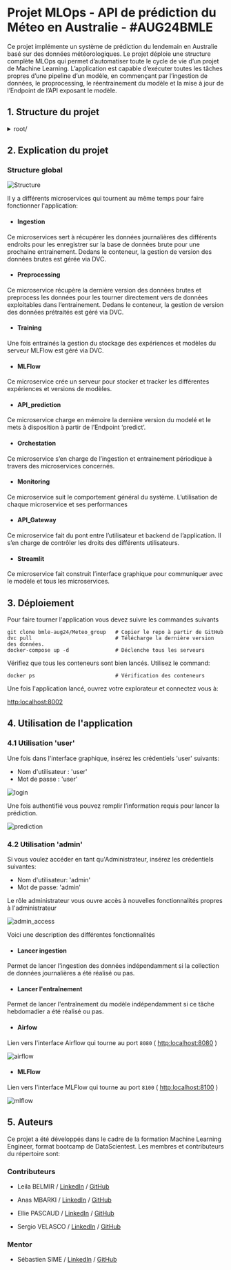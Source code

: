 # Projet MLOps - API de prédiction du Méteo en Australie - #AUG24BMLE
Ce projet implémente un système de prédiction du lendemain en Australie basé sur des données météorologiques. Le projet déploie une structure complète MLOps qui permet d’automatiser toute le cycle de vie d’un projet de Machine Learning. L’application est capable d’exécuter toutes les tâches propres d’une pipeline d’un modèle, en commençant par l’ingestion de données, le proprocessing, le réentrainement du modèle et la mise à jour de l’Endpoint de l’API exposant le modèle.

## 1. Structure du projet
<details>
    <summary>root/</summary>
    &emsp;.gitignore<br>
    &emsp;docker-compose.yaml<br>
    &emsp;dvc.lock<br>
    &emsp;.dvcignore<br>
    &emsp;dvc.yaml<br>
    &emsp;LICENSE<br>
    <details>
    <summary>.dvc/</summary>
        &emsp;.gitignore<br>
        &emsp; config<br>
    </details>
    <details>
    <summary>config/</summary>
        &emsp; config.yaml
    </details>
    <details>
    <summary>data/</summary>
        <details>
        <summary>&emsp;monitoring/</summary>
            &emsp;&emsp;&emsp;visualizations/<br>
        </details>
        &emsp;&emsp; processed/<br>  
        &emsp;&emsp; production_logs/<br>  
        &emsp;&emsp; raw/<br>  
    </details>
    <details>
    <summary>logs/</summary> 
    &emsp;&emsp;airflow/
    </details>
    <details>
    <summary>metrics/</summary>
    </details>
    <details>
    <summary>mlflow/</summary>
        &emsp;&emsp;mlartifacts/
        <details>
        <summary>&emsp;mlruns/</summary>
            &emsp;&emsp;&emsp;0/
            <details>
            <summary>&emsp;&emsp;models/</summary>
                &emsp;&emsp;&emsp;&emsp;model/
            </details>
        </details>
    </details>
    <details>
    <summary>src</summary>
        <details>
        <summary>&emsp;airflow/</summary>
            <details>
            <summary>&emsp;&emsp;dags/</summary>
                &emsp;&emsp;&emsp;&emsp; ingestion_dag.py  <br>
                &emsp;&emsp;&emsp;&emsp; monitoring_dag.py  <br>
                &emsp;&emsp;&emsp;&emsp; tools.py  <br>
                &emsp;&emsp;&emsp;&emsp; train_dag.py  <br>
                <details>
                <summary>&emsp;&emsp;&emsp; monitoring/</summary>
                    &emsp;&emsp;&emsp;&emsp;&emsp;drift_monitoring.py
                </details>
            </details>
            &emsp;&emsp;&emsp;plugins/
        </details> 
        <details>
        <summary>&emsp;api_model/</summary>
            &emsp;&emsp;&emsp;.dockerignore<br>
            &emsp;&emsp;&emsp;app_model.py<br>
            &emsp;&emsp;&emsp;Dockerfile<br>
            &emsp;&emsp;&emsp;input_classes.py<br>
            &emsp;&emsp;&emsp;requirements.txt<br>
        </details> 
        <details>
        <summary>&emsp;Gateway/</summary>
            &emsp;&emsp;&emsp;api_securite.py<br> 
            &emsp;&emsp;&emsp;Dockerfile<br>
            &emsp;&emsp;&emsp;requirements.txt<br>
        </details>
        <details>
        <summary>&emsp;ingest</summary> 
            &emsp;&emsp;&emsp;.dockerignore<br>
            &emsp;&emsp;&emsp; Dockerfile<br>
            &emsp;&emsp;&emsp; ingest_data.py<br>
            &emsp;&emsp;&emsp; requirements.txt<br>
            &emsp;&emsp;&emsp; script_meteo.py<br>
            &emsp;&emsp;&emsp; url_dict.py<br>
        </details> 
        <details>
        <summary>&emsp;mlflow/</summary>
            &emsp;&emsp;&emsp;Dockerfile<br>
            &emsp;&emsp;&emsp; requirements.txt<br>
        </details>
        <details>
        <summary>&emsp;monitoring/</summary>
            &emsp;&emsp;&emsp; Dockerfile<br>
            &emsp;&emsp;&emsp; drift_detection.py<br>
            &emsp;&emsp;&emsp; model_comparison.py<br>
            &emsp;&emsp;&emsp; requirements.txt<br>
        </details>
        <details>
        <summary>&emsp;preprocessing/</summary>
            &emsp;&emsp;&emsp; preprocess.py<br>
            &emsp;&emsp;&emsp; Dockerfile<br>
            &emsp;&emsp;&emsp; requirements.txt<br>
        </details>
        <details>
        <summary>&emsp;streamlit_app </summary>
            &emsp;&emsp;&emsp; app.py  <br>
            &emsp;&emsp;&emsp; Dockerfile  <br>
            &emsp;&emsp;&emsp; requirements.txt<br>
        </details>
        <details>
        <summary>&emsp;train</summary>
            &emsp;&emsp;&emsp; .dockerignore  <br>
            &emsp;&emsp;&emsp; Dockerfile  <br>
            &emsp;&emsp;&emsp; requirements.txt  <br>
            &emsp;&emsp;&emsp; train.py<br>
        </details>
    </details>
    <details>
    <summary>tests_unitaires  </summary>
    &emsp;&emsp; recap.md  <br>
    &emsp;&emsp; test_preprocess.py  <br>
    &emsp;&emsp; test_xgboost_model.py <br>
    </details>
</details>

## 2. Explication du projet
### Structure global
![Structure](_readme/images/Image1.png)

Il y a différents microservices qui tournent au même temps pour faire fonctionner l'application:
- #### Ingestion
Ce microservices sert à récupérer les données journalières des différents endroits pour les enregistrer sur la base de données brute pour une prochaine entrainement. Dedans le conteneur, la gestion de version des données brutes est gérée via DVC.
- #### Preprocessing
Ce microservice récupère la dernière version des données brutes et preprocess les données pour les tourner directement vers de données exploitables dans l’entrainement.
Dedans le conteneur, la gestion de version des données prétraités est géré via DVC.
- #### Training 
Une fois entrainés la gestion du stockage des expériences et modèles du serveur MLFlow est géré via DVC.
- #### MLFlow
Ce microservice crée un serveur pour stocker et tracker les différentes expériences et versions de modèles.
- #### API_prediction
Ce microservice charge en mémoire la dernière version du modelé et le mets à disposition à partir de l’Endpoint ‘predict’.
- #### Orchestation
Ce microservice s’en charge de l’ingestion et entrainement périodique à travers des microservices concernés.
- #### Monitoring
Ce microservice suit le comportement général du système. L’utilisation de chaque microservice et ses performances
- #### API_Gateway
Ce microservice fait du pont entre l’utilisateur et backend de l’application. Il s’en charge de contrôler les droits des différents utilisateurs.
- #### Streamlit
Ce microservice fait construit l’interface graphique pour communiquer avec le modèle et tous les microservices.

## 3. Déploiement
Pour faire tourner l'application vous devez suivre les commandes suivants

```
git clone bmle-aug24/Meteo_group   # Copier le repo à partir de GitHub
dvc pull                           # Télécharge la dernière version des données. 
docker-compose up -d               # Déclenche tous les serveurs
```
Vérifiez que tous les conteneurs sont bien lancés. Utilisez le command:
```
docker ps                          # Vérification des conteneurs
```
Une fois l'application lancé, ouvrez votre explorateur et connectez vous à:

[http:localhost:8002](http:localhost:8002)

## 4. Utilisation de l'application
### 4.1 Utilisation 'user'
Une fois dans l'interface graphique, insérez les crédentiels 'user' suivants:
- Nom d'utilisateur : 'user'
- Mot de passe : 'user'

![login](_readme/images/Image2.png)

Une fois authentifié vous pouvez remplir l’information requis pour lancer la prédiction.

![prediction](_readme/images/Image3.png)

### 4.2 Utilisation 'admin'
Si vous voulez accéder en tant qu'Administrateur, insérez les crédentiels suivantes:
- Nom d'utilisateur: 'admin'
- Mot de passe: 'admin'

Le rôle administrateur vous ouvre accès à nouvelles fonctionnalités propres à l'administrateur

![admin_access](_readme/images/Image4.png)

Voici une description des différentes fonctionnalités

- #### Lancer ingestion
Permet de lancer l'ingestion des données indépendamment si la collection de données journalières a été réalisé ou pas.

- #### Lancer l'entraînement
Permet de lancer l'entraînement du modèle indépendamment si ce tâche hebdomadier a été réalisé ou pas.

- #### Airfow
Lien vers l'interface Airflow qui tourne au port `8080` ( [http:localhost:8080](http:localhost:8080) )

![airflow](_readme/images/Image5.png)

- #### MLFlow
Lien vers l'interface MLFlow qui tourne au port `8100` ( [http:localhost:8100](http:localhost:8100) )

![mlflow](_readme/images/Image6.png)

## 5. Auteurs
Ce projet a été développés dans le cadre de la formation Machine Learning Engineer, format bootcamp de DataScientest. Les membres et contributeurs du répertoire sont: 

### Contributeurs
- Leila BELMIR /
  [LinkedIn]() /
  [GitHub]()

- Anas MBARKI /
  [LinkedIn](https://www.linkedin.com/in/anas-mbarki-1010/) /
  [GitHub](https://github.com/AnasMba19)

- Ellie PASCAUD /
  [LinkedIn]() /
  [GitHub]()

- Sergio VELASCO /
  [LinkedIn](https://www.linkedin.com/in/sergio-velasco/) /
  [GitHub](https://github.com/smvelascoc)

### Mentor
- Sébastien SIME /
  [LinkedIn](https://www.linkedin.com/in/s-sime/) /
  [GitHub](https://github.com/ssime-git)